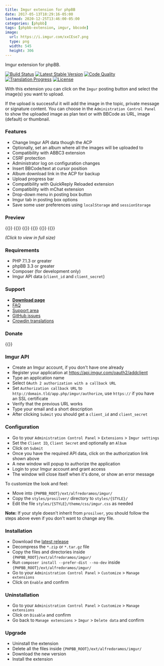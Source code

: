 ```yaml
---
title: Imgur extension for phpBB
date: 2017-05-13T18:29:16-05:00
lastmod: 2020-12-25T13:46:00-05:00
categories: [phpbb]
tags: [phpbb-extension, imgur, bbcode]
image:
  url: https://i.imgur.com/xxCEse7.png
  type: png
  width: 545
  height: 306
---
```

Imgur extension for phpBB.

[![Build Status](https://img.shields.io/github/workflow/status/AlfredoRamos/phpbb-ext-imgur/GitHub%20Actions%20CI?style=flat-square)](https://github.com/AlfredoRamos/phpbb-ext-imgur/actions)
[![Latest Stable Version](https://img.shields.io/github/tag/AlfredoRamos/phpbb-ext-imgur.svg?label=stable&style=flat-square)](https://github.com/AlfredoRamos/phpbb-ext-imgur/releases)
[![Code Quality](https://img.shields.io/codacy/grade/e45e4f83b6724dfe97c43b596ec61d3b.svg?style=flat-square)](https://app.codacy.com/manual/AlfredoRamos/phpbb-ext-imgur/dashboard)
[![Translation Progress](https://badges.crowdin.net/phpbb-ext-imgur/localized.svg)](https://crowdin.com/project/phpbb-ext-imgur)
[![License](https://img.shields.io/github/license/AlfredoRamos/phpbb-ext-imgur.svg?style=flat-square)](https://raw.githubusercontent.com/AlfredoRamos/phpbb-ext-imgur/master/license.txt)

With this extension you can click on the `Imgur` posting button and select the image(s) you want to upload.

If the upload is successful it will add the image in the topic, private message or signature content. You can choose in the `Administration Control Panel` to show the uploaded image as plan text or with BBCode as URL, image (default) or thumbnail.

<!--more-->
### Features

- Change Imgur API data though the ACP
- Optionally, set an album where all the images will be uploaded to
- Compatibility with ABBC3 extension
- CSRF protection
- Administrator log on configuration changes
- Insert BBCode/text at cursor position
- Album download link in the ACP for backup
- Upload progress bar
- Compatibility with QuickReply Reloaded extension
- Compatibility with mChat extension
- Drop-down menu in posting box button
- Imgur tab in posting box options
- Save some user preferences using `localStorage` and `sessionStorage`

### Preview

{{<preview src="https://i.imgur.com/FDKbWoqb.png" link="https://i.imgur.com/FDKbWoq.png" alt="ACP settings" imgclass="fslightbox">}}
{{<preview src="https://i.imgur.com/xxCEse7b.png" link="https://i.imgur.com/xxCEse7.png" alt="ACP settings API" imgclass="fslightbox">}}
{{<preview src="https://i.imgur.com/CKcYnY2b.png" link="https://i.imgur.com/CKcYnY2.png" alt="ACP output settings" imgclass="fslightbox">}}
{{<preview src="https://i.imgur.com/8C7sMR2b.png" link="https://i.imgur.com/8C7sMR2.png" alt="Topic" imgclass="fslightbox">}}
{{<preview src="https://i.imgur.com/YZNmOxeb.png" link="https://i.imgur.com/YZNmOxe.png" alt="Output menu" imgclass="fslightbox">}}
{{<preview src="https://i.imgur.com/a7UUoEYb.png" link="https://i.imgur.com/a7UUoEY.png" alt="Output tab" imgclass="fslightbox">}}

*(Click to view in full size)*

### Requirements

- PHP 7.1.3 or greater
- phpBB 3.3 or greater
- Composer (for development only)
- Imgur API data (`client_id` and `client_secret`)

### Support

- [**Download page**](https://www.phpbb.com/customise/db/extension/imgur/)
- [FAQ](https://www.phpbb.com/customise/db/extension/imgur/faq)
- [Support area](https://www.phpbb.com/customise/db/extension/imgur/support)
- [GitHub issues](https://github.com/AlfredoRamos/phpbb-ext-imgur/issues)
- [Crowdin translations](https://crowdin.com/project/phpbb-ext-imgur)

### Donate

{{<donate>}}

### Imgur API
- Create an Imgur account, if you don't have one already
- Register your application at https://api.imgur.com/oauth2/addclient
- Type an application name
- Select `OAuth 2 authorization with a callback URL`
- Set `Authorization callback URL` to `http://domain.tld/app.php/imgur/authorize`, use `https://` if you have an SSL certificate
- Verify that the previous URL works
- Type your email and a short description
- After clicking `Submit` you should get a `client_id` and `client_secret`

### Configuration

- Go to your `Administration Control Panel` > `Extensions` > `Imgur settings`
- Set the `Client ID`, `Client Secret` and optionally an `Album`
- Click on `Submit`
- Once you have the required API data, click on the authorization link shown above
- A new window will popup to authorize the application
- Login to your Imgur account and grant access
- The window will close itself when it's done, or show an error message

To customize the look and feel:

- Move into `{PHPBB_ROOT}/ext/alfredoramos/imgur/`
- Copy the `styles/prosilver/` directory to `styles/{STYLE}/`
- Edit the file `styles/{STYLE}/theme/css/imgur.css` as needed

**Note:** If your style doesn't inherit from `prosilver`, you should follow the steps above even if you don't want to change any file.

### Installation

- Download the [latest release](https://github.com/AlfredoRamos/phpbb-ext-imgur/releases)
- Decompress the `*.zip` or `*.tar.gz` file
- Copy the files and directories inside `{PHPBB_ROOT}/ext/alfredoramos/imgur/`
- Run `composer install --prefer-dist --no-dev` inside `{PHPBB_ROOT}/ext/alfredoramos/imgur/`
- Go to your `Administration Control Panel` > `Customize` > `Manage extensions`
- Click on `Enable` and confirm

### Uninstallation

- Go to your `Administration Control Panel` > `Customize` > `Manage extensions`
- Click on `Disable` and confirm
- Go back to `Manage extensions` > `Imgur` > `Delete data` and confirm

### Upgrade

- Uninstall the extension
- Delete all the files inside `{PHPBB_ROOT}/ext/alfredoramos/imgur/`
- Download the new version
- Install the extension
